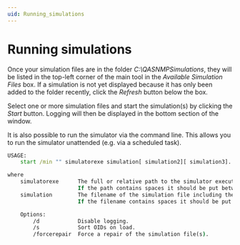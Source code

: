 ```yaml
---
uid: Running_simulations
---
```


# Running simulations

Once your simulation files are in the folder *C:\\QASNMPSimulations*, they will be listed in the top-left corner of the main tool in the *Available Simulation Files* box. If a simulation is not yet displayed because it has only been added to the folder recently, click the *Refresh* button below the box.

Select one or more simulation files and start the simulation(s) by clicking the *Start* button. Logging will then be displayed in the bottom section of the window.

It is also possible to run the simulator via the command line. This allows you to run the simulator unattended (e.g. via a scheduled task).

```cmd  
USAGE:
    start /min "" simulatorexe simulation[ simulation2][ simulation3]... [/d] [/s] [/forcerepair]

where
    simulatorexe      The full or relative path to the simulator executable file.
                      If the path contains spaces it should be put between double quotes.
    simulation        The filename of the simulation file including the extension.
                      If the filename contains spaces it should be put between double quotes.

    Options:
        /d            Disable logging.
        /s            Sort OIDs on load.
        /forcerepair  Force a repair of the simulation file(s).
```
